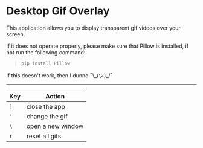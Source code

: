# Desktop Gif Overlay
This application allows you to display transparent gif videos over your screen.

If it does not operate properly, please make sure that Pillow is installed, if not run the following command:<br>
> `pip install Pillow`

If this doesn't work, then I dunno ¯\\\_(ツ)\_/¯

<hr>

| Key |       Action       |
|-----|--------------------|
| `]` |   close the app    |
| `'` |   change the gif   |
| `\` |  open a new window |
| `r` |   reset all gifs   |
